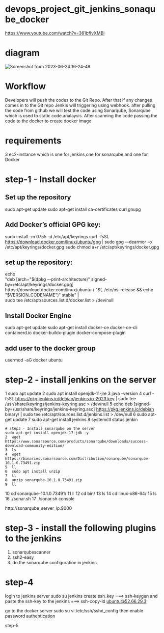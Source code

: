 # devops_project_git_jenkins_sonaqube_docker
https://www.youtube.com/watch?v=361bfIvXMBI

# diagram

![Screenshot from 2023-06-24 16-24-48](https://github.com/bibin521/devops_project_git_jenkins_sonaqube_docker/assets/115148672/492c3165-3146-4b51-90a9-2bbfe7ab1ad0)

# Workflow
Developers will push the codes to the Git Repo. After that if any changes comes in to the Git repo Jenkis will triggering using webhook. after pulling the code from github we will test the code using Sonarqube, Sonarqube which is used to static code analaysis. After scanning the code passing the code to the docker to create docker image 

# requirements
3 ec2-instance which is one for jenkins,one for sonarqube and one for Docker

# step-1 - Install docker
Set up the repository
----------------------
sudo apt-get update
sudo apt-get install ca-certificates curl gnupg

Add Docker’s official GPG key:
------------------------------
sudo install -m 0755 -d /etc/apt/keyrings
curl -fsSL https://download.docker.com/linux/ubuntu/gpg | sudo gpg --dearmor -o /etc/apt/keyrings/docker.gpg
sudo chmod a+r /etc/apt/keyrings/docker.gpg

set up the repository:
----------------------
echo \
  "deb [arch="$(dpkg --print-architecture)" signed-by=/etc/apt/keyrings/docker.gpg] https://download.docker.com/linux/ubuntu \
  "$(. /etc/os-release && echo "$VERSION_CODENAME")" stable" | \
  sudo tee /etc/apt/sources.list.d/docker.list > /dev/null

  Install Docker Engine
  ----------------------
  sudo apt-get update
  sudo apt-get install docker-ce docker-ce-cli containerd.io docker-buildx-plugin docker-compose-plugin

  add user to the docker group
  -------------------------------
  usermod -aG docker ubuntu

  # step-2 - install jenkins on the server
  1  sudo apt update
    2  sudo apt install openjdk-11-jre
    3  java -version
    4  curl -fsSL https://pkg.jenkins.io/debian/jenkins.io-2023.key | sudo tee   /usr/share/keyrings/jenkins-keyring.asc > /dev/null
    5  echo deb [signed-by=/usr/share/keyrings/jenkins-keyring.asc]   https://pkg.jenkins.io/debian binary/ | sudo tee   /etc/apt/sources.list.d/jenkins.list > /dev/null
    6  sudo apt-get update
    7  sudo apt-get install jenkins
    8  systemctl status jenkin

    # step3 - Install sonarqube on the server
    sudo apt-get install openjdk-17-jdk -y
    2  wget https://www.sonarsource.com/products/sonarqube/downloads/success-download-community-edition/
    3  ls
    4  wget https://binaries.sonarsource.com/Distribution/sonarqube/sonarqube-10.1.0.73491.zip
    5  ll
    6  sudo apt install unzip
    7  ll
    8  unzip sonarqube-10.1.0.73491.zip 
    9  ll
   10  cd sonarqube-10.1.0.73491/
   11  ll
   12  cd bin/
   13  ls
   14  cd linux-x86-64/
   15  ls
   16  ./sonar.sh 
   17  ./sonar.sh console


http://sonarqube_server_ip:9000

# step-3 - install the following plugins to the jenkins
1. sonarqubescanner
2. ssh2-easy
3. do the sonarqube configuration in jenkins

# step-4
login to jenkins server
sudo su jenkins
create ssh_key ===> ssh-keygen
and paste the ssh-key to the jenkins   ===> ssh-copy-id ubuntu@52.66.29.3


go to the docker server
sudo su 
vi /etc/ssh/sshd_config
then enable password authentication 

step-5




    

  






